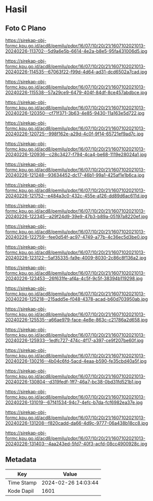 # Hasil

## Foto C Plano

https://sirekap-obj-formc.kpu.go.id/acd8/pemilu/pdpr/16/07/10/20/21/1607102021013-20240226-113702--5d9a6e5b-6614-4e2a-b8e5-95fa431006d5.jpg

https://sirekap-obj-formc.kpu.go.id/acd8/pemilu/pdpr/16/07/10/20/21/1607102021013-20240226-114535--67063f22-f99d-4d64-ad31-dcd6502a7cad.jpg

https://sirekap-obj-formc.kpu.go.id/acd8/pemilu/pdpr/16/07/10/20/21/1607102021013-20240226-115538--57a29ce9-6479-404f-84df-8ce457abdbce.jpg

https://sirekap-obj-formc.kpu.go.id/acd8/pemilu/pdpr/16/07/10/20/21/1607102021013-20240226-120350--cf71f371-3b63-4e85-9430-11a163e5d722.jpg

https://sirekap-obj-formc.kpu.go.id/acd8/pemilu/pdpr/16/07/10/20/21/1607102021013-20240226-120725--998f162e-a29d-4c0f-9f14-65721ef9ad7c.jpg

https://sirekap-obj-formc.kpu.go.id/acd8/pemilu/pdpr/16/07/10/20/21/1607102021013-20240226-120936--c28c3427-f794-4ca4-be68-1119e28024a1.jpg

https://sirekap-obj-formc.kpu.go.id/acd8/pemilu/pdpr/16/07/10/20/21/1607102021013-20240226-121248--93634452-dc17-46b1-99a1-425af1e1b6ca.jpg

https://sirekap-obj-formc.kpu.go.id/acd8/pemilu/pdpr/16/07/10/20/21/1607102021013-20240226-121752--e484a3c0-432c-455e-a126-dd89d6ac611d.jpg

https://sirekap-obj-formc.kpu.go.id/acd8/pemilu/pdpr/16/07/10/20/21/1607102021013-20240226-122345--a29f24d9-39e9-47b3-b89a-05197a8220ef.jpg

https://sirekap-obj-formc.kpu.go.id/acd8/pemilu/pdpr/16/07/10/20/21/1607102021013-20240226-122759--fee0d54f-ac97-4749-a77b-4c36ec5d3be0.jpg

https://sirekap-obj-formc.kpu.go.id/acd8/pemilu/pdpr/16/07/10/20/21/1607102021013-20240226-123122--5af35335-fa9e-4009-8030-2c86c8f136a2.jpg

https://sirekap-obj-formc.kpu.go.id/acd8/pemilu/pdpr/16/07/10/20/21/1607102021013-20240226-123453--26f631fe-af4a-4c5f-9c5f-38394b119298.jpg

https://sirekap-obj-formc.kpu.go.id/acd8/pemilu/pdpr/16/07/10/20/21/1607102021013-20240226-125218--215add5e-f048-4378-acad-b60d703950ab.jpg

https://sirekap-obj-formc.kpu.go.id/acd8/pemilu/pdpr/16/07/10/20/21/1607102021013-20240226-125535--a66ae979-face-4e8e-863c-c21786a2d658.jpg

https://sirekap-obj-formc.kpu.go.id/acd8/pemilu/pdpr/16/07/10/20/21/1607102021013-20240226-125933--1edfc727-474c-4f17-a397-ce9f207be60f.jpg

https://sirekap-obj-formc.kpu.go.id/acd8/pemilu/pdpr/16/07/10/20/21/1607102021013-20240226-130216--4b04c6fd-5acd-4eaa-b590-fe35cbd40a5f.jpg

https://sirekap-obj-formc.kpu.go.id/acd8/pemilu/pdpr/16/07/10/20/21/1607102021013-20240226-130804--d319fedf-1ff7-46a7-bc38-0bd31fd521b1.jpg

https://sirekap-obj-formc.kpu.go.id/acd8/pemilu/pdpr/16/07/10/20/21/1607102021013-20240226-131019--67f41534-94c7-4efc-b7da-fcf6982ea37e.jpg

https://sirekap-obj-formc.kpu.go.id/acd8/pemilu/pdpr/16/07/10/20/21/1607102021013-20240226-131208--f820cadd-da66-4d9c-9777-06a438b18cc8.jpg

https://sirekap-obj-formc.kpu.go.id/acd8/pemilu/pdpr/16/07/10/20/21/1607102021013-20240226-131403--4aa243ed-5fd7-40f3-acfd-08cc4900928c.jpg


## Metadata

| Key        | Value               |
| ---------- | ------------------- |
| Time Stamp | 2024-02-26 14:03:44 |
| Kode Dapil | 1601                |



